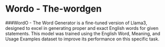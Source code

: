 # Wordo - The-wordgen
###WordO - The Word Generator is a fine-tuned version of Llama3, designed to excel in generating proper and exact English words for given statements. This model was trained using the English Word, Meaning, and Usage Examples dataset to improve its performance on this specific task.

